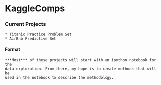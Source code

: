 # KaggleComps

### Current Projects
    * Titanic Practice Problem Set
    * AirBnb Predictive Set

#### Format
    ***Most*** of these projects will start with an ipython notebook for the
    data exploration. From there, my hope is to create methods that will be
    used in the notebook to describe the methodology.
